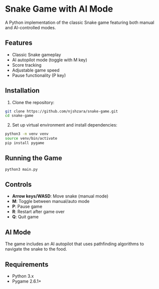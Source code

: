 # Snake Game with AI Mode

A Python implementation of the classic Snake game featuring both manual and AI-controlled modes.

## Features
- Classic Snake gameplay
- AI autopilot mode (toggle with M key)
- Score tracking
- Adjustable game speed
- Pause functionality (P key)

## Installation
1. Clone the repository:
```bash
git clone https://github.com/njshzara/snake-game.git
cd snake-game
```

2. Set up virtual environment and install dependencies:
```bash
python3 -m venv venv
source venv/bin/activate
pip install pygame
```

## Running the Game
```bash
python3 main.py
```

## Controls
- **Arrow keys/WASD**: Move snake (manual mode)
- **M**: Toggle between manual/auto mode
- **P**: Pause game
- **R**: Restart after game over
- **Q**: Quit game

## AI Mode
The game includes an AI autopilot that uses pathfinding algorithms to navigate the snake to the food.

## Requirements
- Python 3.x
- Pygame 2.6.1+
